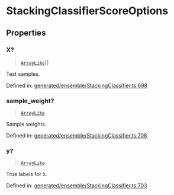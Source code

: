 # StackingClassifierScoreOptions

## Properties

### X?

> [`ArrayLike`](../types/ArrayLike.md)[]

Test samples.

Defined in:  [generated/ensemble/StackingClassifier.ts:698](https://github.com/transitive-bullshit/scikit-learn-ts/blob/b59c1ff/packages/sklearn/src/generated/ensemble/StackingClassifier.ts#L698)

### sample\_weight?

> [`ArrayLike`](../types/ArrayLike.md)

Sample weights.

Defined in:  [generated/ensemble/StackingClassifier.ts:708](https://github.com/transitive-bullshit/scikit-learn-ts/blob/b59c1ff/packages/sklearn/src/generated/ensemble/StackingClassifier.ts#L708)

### y?

> [`ArrayLike`](../types/ArrayLike.md)

True labels for `X`.

Defined in:  [generated/ensemble/StackingClassifier.ts:703](https://github.com/transitive-bullshit/scikit-learn-ts/blob/b59c1ff/packages/sklearn/src/generated/ensemble/StackingClassifier.ts#L703)
